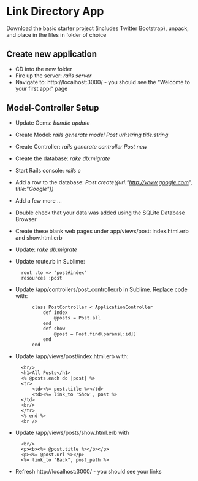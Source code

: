 Link Directory App
=================

Download the basic starter project (includes Twitter Bootstrap), unpack, and place in the files in folder of choice

Create new application
----------------------
- CD into the new folder
- Fire up the server: *rails server*
- Navigate to: http://localhost:3000/ - you should see the “Welcome to your first app!” page

Model-Controller Setup
----------------------
- Update Gems: *bundle update*
- Create Model: *rails generate model Post url:string title:string*
- Create Controller: *rails generate controller Post new*
- Create the database: *rake db:migrate*
- Start Rails console: *rails c*
- Add a row to the database: *Post.create({url:"http://www.google.com", title:"Google"})*
- Add a few more …
- Double check that your data was added using the SQLite Database Browser
- Create these blank web pages under app/views/post: index.html.erb and show.html.erb
- Update: *rake db:migrate*
- Update route.rb in Sublime:

        root :to => "post#index"
        resources :post
        
- Update /app/controllers/post_controller.rb in Sublime. Replace code with:

            class PostController < ApplicationController
                def index
                    @posts = Post.all
                end
                def show
                    @post = Post.find(params[:id])
                end
            end

- Update /app/views/post/index.html.erb with:

        <br/>
        <h1>All Posts</h1>
        <% @posts.each do |post| %>
        <tr>
            <td><%= post.title %></td>
            <td><%= link_to 'Show', post %>
        </td>
        <br/>
        </tr>
        <% end %>
        <br />

- Update /app/views/posts/show.html.erb with

        <br/>
        <p><b><%= @post.title %></b></p>
        <p><%= @post.url %></p>
        <%= link_to "Back", post_path %>

- Refresh http://localhost:3000/ - you should see your links
